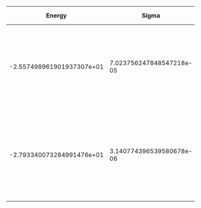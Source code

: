 |       Energy          |  Sigma          | Energy Variance  | DOF |Method                                                          | Data repository                |
| ----------------------| --------------- | -----------------| ------- |------------------------------------------------------------|------------------------------- |
|-2.557498961901937307e+01 | 7.023756247848547218e-05  |1.726343795712455102e-03 |    13   | VMC Determinant Slater- Jastrow (RBM) Ansatz with K=0 projections (symmetric wrt translations) |  |
|-2.793340073284991476e+01   |3.140774396539580678e-06  |3.615214994693033564e-06| 13  | VMC Determinant Slater- Backflow - Jastrow (RBM) Ansatz with K=0 projections (symmetric wrt translations) |  |

  
